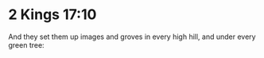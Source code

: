 # 2 Kings 17:10

And they set them up images and groves in every high hill, and under every green tree: